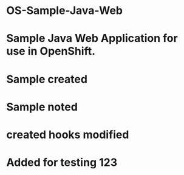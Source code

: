 # OS-Sample-Java-Web
# Sample Java Web Application for use in OpenShift.
# Sample created
# Sample noted
# created hooks modified
# Added for testing 123
